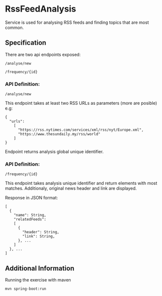 # RssFeedAnalysis

Service is used for analysing RSS feeds and finding topics that are most common.

## Specification

There are two api endpoints exposed:

```
/analyse/new
```

```
/frequency/{id}
```

### API Definition: 

```
/analyse/new
```

This endpoint takes at least two RSS URLs as parameters (more are posible) e.g:
```
{
  "urls":
    [
      "https://rss.nytimes.com/services/xml/rss/nyt/Europe.xml",
      "https://www.thesundaily.my/rss/world"
    ]
}
```

Endpoint returns analysis global unique identifier.

### API Definition: 

```
/frequency/{id}
```

This endpoint takes analysis unique identifier and return elements with most matches.
Additionaly, original news header and link are displayed.

Response in JSON format:
 
```
[
  {
    "name": String,
    "relatedFeeds": 
    [
      {
        "header": String,
        "link": String,
      }, ...
    ]
  }, ...
]
```

## Additional Information

Running the exercise with maven

```mvn spring-boot:run```
